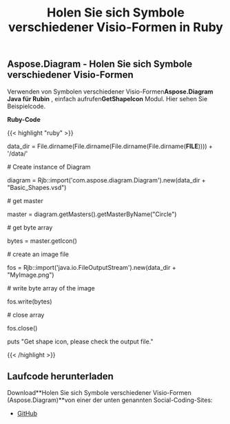 ﻿---
title: Holen Sie sich Symbole verschiedener Visio-Formen in Ruby
type: docs
weight: 40
url: /de/java/get-icons-of-various-visio-shapes-in-ruby/
---
## **Aspose.Diagram - Holen Sie sich Symbole verschiedener Visio-Formen**
 Verwenden von Symbolen verschiedener Visio-Formen**Aspose.Diagram Java für Rubin** , einfach aufrufen**GetShapeIcon** Modul. Hier sehen Sie Beispielcode.

**Ruby-Code**

{{< highlight "ruby" >}}

 data_dir = File.dirname(File.dirname(File.dirname(File.dirname(__FILE__)))) + '/data/'

\# Create instance of Diagram

diagram = Rjb::import('com.aspose.diagram.Diagram').new(data_dir + "Basic_Shapes.vsd")

\# get master

master = diagram.getMasters().getMasterByName("Circle")

\# get byte array

bytes = master.getIcon()

\# create an image file

fos = Rjb::import('java.io.FileOutputStream').new(data_dir + "MyImage.png")

\# write byte array of the image

fos.write(bytes)

\# close array

fos.close()

puts "Get shape icon, please check the output file."

{{< /highlight >}}
## **Laufcode herunterladen**
 Download**Holen Sie sich Symbole verschiedener Visio-Formen (Aspose.Diagram)**von einer der unten genannten Social-Coding-Sites:

- [GitHub](https://github.com/asposediagram/Aspose.Diagram-for-Java/blob/master/Plugins/Aspose_Diagram_Java_for_Ruby/lib/asposediagramjava/Shapes/getshapeicon.rb)
